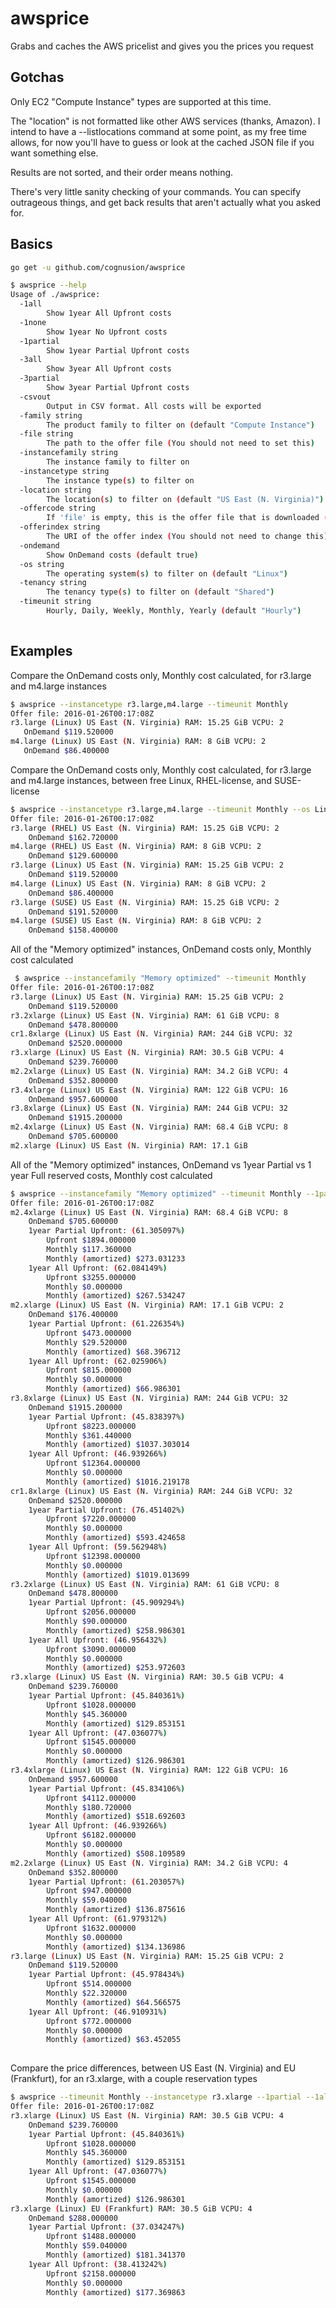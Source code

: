 # awsprice
Grabs and caches the AWS pricelist and gives you the prices you request

Gotchas
-------

Only EC2 "Compute Instance" types are supported at this time.

The "location" is not formatted like other AWS services (thanks, Amazon). I intend
to have a --listlocations command at some point, as my free time allows, for now
you'll have to guess or look at the cached JSON file if you want something else.

Results are not sorted, and their order means nothing.

There's very little sanity checking of your commands. You can specify outrageous things,
and get back results that aren't actually what you asked for.

Basics
------

```bash
go get -u github.com/cognusion/awsprice

$ awsprice --help
Usage of ./awsprice:
  -1all
    	Show 1year All Upfront costs
  -1none
    	Show 1year No Upfront costs
  -1partial
    	Show 1year Partial Upfront costs
  -3all
    	Show 3year All Upfront costs
  -3partial
    	Show 3year Partial Upfront costs
  -csvout
    	Output in CSV format. All costs will be exported
  -family string
    	The product family to filter on (default "Compute Instance")
  -file string
    	The path to the offer file (You should not need to set this)
  -instancefamily string
    	The instance family to filter on
  -instancetype string
    	The instance type(s) to filter on
  -location string
    	The location(s) to filter on (default "US East (N. Virginia)")
  -offercode string
    	If 'file' is empty, this is the offer file that is downloaded (default "AmazonEC2")
  -offerindex string
    	The URI of the offer index (You should not need to change this) (default "/offers/v1.0/aws/index.json")
  -ondemand
    	Show OnDemand costs (default true)
  -os string
    	The operating system(s) to filter on (default "Linux")
  -tenancy string
    	The tenancy type(s) to filter on (default "Shared")
  -timeunit string
    	Hourly, Daily, Weekly, Monthly, Yearly (default "Hourly")
 
 ```
 
Examples
--------
 
Compare the OnDemand costs only, Monthly cost calculated, for r3.large and m4.large instances
 ```bash
$ awsprice --instancetype r3.large,m4.large --timeunit Monthly
Offer file: 2016-01-26T00:17:08Z
r3.large (Linux) US East (N. Virginia) RAM: 15.25 GiB VCPU: 2
	OnDemand $119.520000
m4.large (Linux) US East (N. Virginia) RAM: 8 GiB VCPU: 2
	OnDemand $86.400000
```

Compare the OnDemand costs only, Monthly cost calculated, for r3.large and m4.large instances,
between free Linux, RHEL-license, and SUSE-license
```bash
$ awsprice --instancetype r3.large,m4.large --timeunit Monthly --os Linux,RHEL,SUSE
Offer file: 2016-01-26T00:17:08Z
r3.large (RHEL) US East (N. Virginia) RAM: 15.25 GiB VCPU: 2
	OnDemand $162.720000
m4.large (RHEL) US East (N. Virginia) RAM: 8 GiB VCPU: 2
	OnDemand $129.600000
r3.large (Linux) US East (N. Virginia) RAM: 15.25 GiB VCPU: 2
	OnDemand $119.520000
m4.large (Linux) US East (N. Virginia) RAM: 8 GiB VCPU: 2
	OnDemand $86.400000
r3.large (SUSE) US East (N. Virginia) RAM: 15.25 GiB VCPU: 2
	OnDemand $191.520000
m4.large (SUSE) US East (N. Virginia) RAM: 8 GiB VCPU: 2
	OnDemand $158.400000
```

All of the "Memory optimized" instances, OnDemand costs only, Monthly cost calculated
```bash
 $ awsprice --instancefamily "Memory optimized" --timeunit Monthly
Offer file: 2016-01-26T00:17:08Z
r3.large (Linux) US East (N. Virginia) RAM: 15.25 GiB VCPU: 2
	OnDemand $119.520000
r3.2xlarge (Linux) US East (N. Virginia) RAM: 61 GiB VCPU: 8
	OnDemand $478.800000
cr1.8xlarge (Linux) US East (N. Virginia) RAM: 244 GiB VCPU: 32
	OnDemand $2520.000000
r3.xlarge (Linux) US East (N. Virginia) RAM: 30.5 GiB VCPU: 4
	OnDemand $239.760000
m2.2xlarge (Linux) US East (N. Virginia) RAM: 34.2 GiB VCPU: 4
	OnDemand $352.800000
r3.4xlarge (Linux) US East (N. Virginia) RAM: 122 GiB VCPU: 16
	OnDemand $957.600000
r3.8xlarge (Linux) US East (N. Virginia) RAM: 244 GiB VCPU: 32
	OnDemand $1915.200000
m2.4xlarge (Linux) US East (N. Virginia) RAM: 68.4 GiB VCPU: 8
	OnDemand $705.600000
m2.xlarge (Linux) US East (N. Virginia) RAM: 17.1 GiB
```

All of the "Memory optimized" instances, OnDemand vs 1year Partial vs 1 year Full 
reserved costs, Monthly cost calculated

```bash
$ awsprice --instancefamily "Memory optimized" --timeunit Monthly --1partial --1all
Offer file: 2016-01-26T00:17:08Z
m2.4xlarge (Linux) US East (N. Virginia) RAM: 68.4 GiB VCPU: 8
	OnDemand $705.600000
	1year Partial Upfront: (61.305097%)
		Upfront $1894.000000
		Monthly $117.360000
		Monthly (amortized) $273.031233
	1year All Upfront: (62.084149%)
		Upfront $3255.000000
		Monthly $0.000000
		Monthly (amortized) $267.534247
m2.xlarge (Linux) US East (N. Virginia) RAM: 17.1 GiB VCPU: 2
	OnDemand $176.400000
	1year Partial Upfront: (61.226354%)
		Upfront $473.000000
		Monthly $29.520000
		Monthly (amortized) $68.396712
	1year All Upfront: (62.025906%)
		Upfront $815.000000
		Monthly $0.000000
		Monthly (amortized) $66.986301
r3.8xlarge (Linux) US East (N. Virginia) RAM: 244 GiB VCPU: 32
	OnDemand $1915.200000
	1year Partial Upfront: (45.838397%)
		Upfront $8223.000000
		Monthly $361.440000
		Monthly (amortized) $1037.303014
	1year All Upfront: (46.939266%)
		Upfront $12364.000000
		Monthly $0.000000
		Monthly (amortized) $1016.219178
cr1.8xlarge (Linux) US East (N. Virginia) RAM: 244 GiB VCPU: 32
	OnDemand $2520.000000
	1year Partial Upfront: (76.451402%)
		Upfront $7220.000000
		Monthly $0.000000
		Monthly (amortized) $593.424658
	1year All Upfront: (59.562948%)
		Upfront $12398.000000
		Monthly $0.000000
		Monthly (amortized) $1019.013699
r3.2xlarge (Linux) US East (N. Virginia) RAM: 61 GiB VCPU: 8
	OnDemand $478.800000
	1year Partial Upfront: (45.909294%)
		Upfront $2056.000000
		Monthly $90.000000
		Monthly (amortized) $258.986301
	1year All Upfront: (46.956432%)
		Upfront $3090.000000
		Monthly $0.000000
		Monthly (amortized) $253.972603
r3.xlarge (Linux) US East (N. Virginia) RAM: 30.5 GiB VCPU: 4
	OnDemand $239.760000
	1year Partial Upfront: (45.840361%)
		Upfront $1028.000000
		Monthly $45.360000
		Monthly (amortized) $129.853151
	1year All Upfront: (47.036077%)
		Upfront $1545.000000
		Monthly $0.000000
		Monthly (amortized) $126.986301
r3.4xlarge (Linux) US East (N. Virginia) RAM: 122 GiB VCPU: 16
	OnDemand $957.600000
	1year Partial Upfront: (45.834106%)
		Upfront $4112.000000
		Monthly $180.720000
		Monthly (amortized) $518.692603
	1year All Upfront: (46.939266%)
		Upfront $6182.000000
		Monthly $0.000000
		Monthly (amortized) $508.109589
m2.2xlarge (Linux) US East (N. Virginia) RAM: 34.2 GiB VCPU: 4
	OnDemand $352.800000
	1year Partial Upfront: (61.203057%)
		Upfront $947.000000
		Monthly $59.040000
		Monthly (amortized) $136.875616
	1year All Upfront: (61.979312%)
		Upfront $1632.000000
		Monthly $0.000000
		Monthly (amortized) $134.136986
r3.large (Linux) US East (N. Virginia) RAM: 15.25 GiB VCPU: 2
	OnDemand $119.520000
	1year Partial Upfront: (45.978434%)
		Upfront $514.000000
		Monthly $22.320000
		Monthly (amortized) $64.566575
	1year All Upfront: (46.910931%)
		Upfront $772.000000
		Monthly $0.000000
		Monthly (amortized) $63.452055
		
```

Compare the price differences, between US East (N. Virginia) and EU (Frankfurt), for an r3.xlarge, with a couple reservation types
```bash
$ awsprice --timeunit Monthly --instancetype r3.xlarge --1partial --1all --location "US East (N. Virginia),EU (Frankfurt)"
Offer file: 2016-01-26T00:17:08Z
r3.xlarge (Linux) US East (N. Virginia) RAM: 30.5 GiB VCPU: 4
	OnDemand $239.760000
	1year Partial Upfront: (45.840361%)
		Upfront $1028.000000
		Monthly $45.360000
		Monthly (amortized) $129.853151
	1year All Upfront: (47.036077%)
		Upfront $1545.000000
		Monthly $0.000000
		Monthly (amortized) $126.986301
r3.xlarge (Linux) EU (Frankfurt) RAM: 30.5 GiB VCPU: 4
	OnDemand $288.000000
	1year Partial Upfront: (37.034247%)
		Upfront $1488.000000
		Monthly $59.040000
		Monthly (amortized) $181.341370
	1year All Upfront: (38.413242%)
		Upfront $2158.000000
		Monthly $0.000000
		Monthly (amortized) $177.369863
		
```